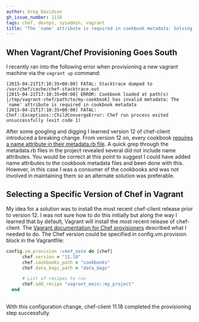 ```yaml
---
author: Greg Davidson
gh_issue_number: 1118
tags: chef, devops, sysadmin, vagrant
title: "The `name' attribute is required in cookbook metadata: Solving a Vagrant/Chef Provisioning Issue"
---
```


## When Vagrant/Chef Provisioning Goes South

I recently ran into the following error when provisioning a new vagrant machine via the `vagrant up` command: 

```
[2015-04-21T17:10:35+00:00] FATAL: Stacktrace dumped to /var/chef/cache/chef-stacktrace.out
[2015-04-21T17:10:35+00:00] ERROR: Cookbook loaded at path(s) [/tmp/vagrant-chef/path/to/my-cookbook] has invalid metadata: The `name' attribute is required in cookbook metadata
[2015-04-21T17:10:35+00:00] FATAL: Chef::Exceptions::ChildConvergeError: Chef run process exited unsuccessfully (exit code 1)
```

After some googling and digging I learned version 12 of chef-client introduced a breaking change. From version 12 on, every cookbook [requires a name attribute in their metadata.rb file](https://docs.chef.io/release/12-0/release_notes.html#metadata-rb-settings). A quick grep through the metadata.rb files in the project revealed several did not include name attributes. You would be correct at this point to suggest I could have added name attributes to the cookbook metadata files and been done with this. However, in this case I was a consumer of the cookbooks and was not involved in maintaining them so an alternate solution was preferable. 

## Selecting a Specific Version of Chef in Vagrant

My idea for a solution was to install the most recent chef-client release prior to   version 12. I was not sure how to do this initially but along the way I learned that   by default, Vagrant will install the most recent release of chef-client. The [Vagrant documentation for Chef   provisioners](http://docs.vagrantup.com/v2/provisioning/chef_common.html) described what I needed to do. The Chef version could be specified   in config.vm.provision block in the Vagrantfile:

```ruby
config.vm.provision :chef_solo do |chef|
      chef.version = "11.18"
      chef.cookbooks_path = "cookbooks"
      chef.data_bags_path = "data_bags"

      # List of recipes to run
      chef.add_recipe "vagrant_main::my_project"
  end
  
```

With this configuration change, chef-client 11.18 completed the provisioning step successfully.
